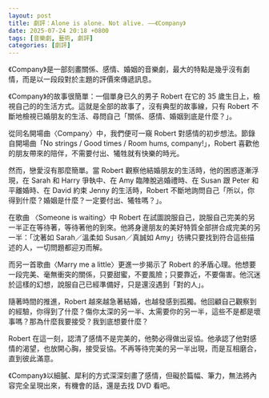 ```yaml
---
layout: post
title: 劇評：Alone is alone. Not alive. ——《Company》
date: 2025-07-24 20:18 +0800
tags: [音樂劇, 藝術, 劇評]
categories: [劇評]
---
```


《Company》是一部刻畫關係、感情、婚姻的音樂劇，最大的特點是幾乎沒有劇情，而是以一段段對於主題的評價來傳遞訊息。

《Company》的故事很簡單：一個單身已久的男子 Robert 在它的 35 歲生日上，檢視自己的的生活方式。這就是全部的故事了，沒有典型的故事線，只有 Robert 不斷地檢視已婚朋友的生活、尋問自己「關係、感情、婚姻到底是什麼？」。

從同名開場曲〈Company〉中，我們便可一窺 Robert 對感情的初步想法。節錄自開場曲「No strings / Good times / Room hums, company!」，Robert 喜歡他的朋友帶來的陪伴，不需要付出、犧牲就有快樂的時光。

然而，戀愛沒有那麼簡單。當 Robert 觀察他結婚朋友的生活時，他的困惑逐漸浮現，在 Sarah 和 Harry 爭執中、在 Amy 臨陣脫逃婚禮時、在 Susan 跟 Peter 和平離婚時、在 David 約束 Jenny 的生活時，Robert 不斷地詢問自己「所以，你得到什麼？婚姻是什麼？一定要付出、犧牲嗎？」。

在歌曲 〈Someone is waiting〉中 Robert 在試圖說服自己，說服自己完美的另一半正在等待著，等待著他的到來。他將身邊朋友的美好特質全部拼合成完美的另一半：「沈著如 Sarah／溫柔如 Susan／真誠如 Amy」彷彿只要找到符合這些描述的人，一切問題都迎刃而解。

而另一首歌曲〈Marry me a little〉更進一步揭示了 Robert 的矛盾心理。他想要一段完美、毫無衝突的關係，只要甜蜜，不要風險；只要靠近，不要傷害。他沉迷於這樣的幻想，說服自己已經準備好，只是還沒遇到「對的人」。

隨著時間的推進，Robert 越來越急著結婚，也越發感到孤獨。他回顧自己觀察到的經驗，你得到了什麼？傷你太深的另一半、太需要你的另一半，這些不是都是壞事嗎？那為什麼我要接受？我到底想要什麼？

Robert 在這一刻，認清了感情不是完美的，他勢必得做出妥協。他承認了他對感情的渴望，也放開心胸，接受妥協。不再等待完美的另一半出現，而是互相磨合，直到彼此滿意。

《Company》以細膩、犀利的方式深深刻畫了感情，但礙於篇幅、筆力，無法將內容完全呈現出來，有機會的話，還是去找 DVD 看吧。
